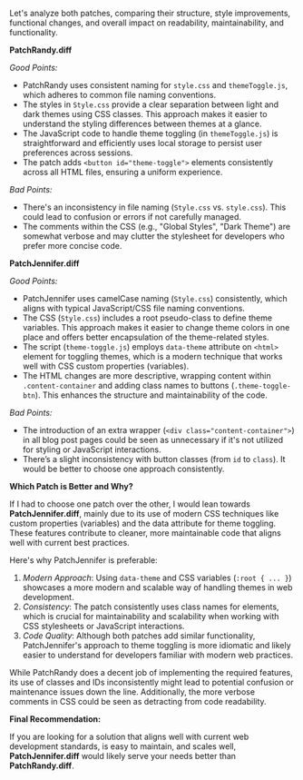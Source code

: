 Let's analyze both patches, comparing their structure, style improvements, functional changes, and overall impact on readability, maintainability, and functionality.

**PatchRandy.diff**

*Good Points:*
- PatchRandy uses consistent naming for `style.css` and `themeToggle.js`, which adheres to common file naming conventions.
- The styles in `Style.css` provide a clear separation between light and dark themes using CSS classes. This approach makes it easier to understand the styling differences between themes at a glance.
- The JavaScript code to handle theme toggling (in `themeToggle.js`) is straightforward and efficiently uses local storage to persist user preferences across sessions.
- The patch adds `<button id="theme-toggle">` elements consistently across all HTML files, ensuring a uniform experience.

*Bad Points:*
- There's an inconsistency in file naming (`Style.css` vs. `style.css`). This could lead to confusion or errors if not carefully managed.
- The comments within the CSS (e.g., "Global Styles", "Dark Theme") are somewhat verbose and may clutter the stylesheet for developers who prefer more concise code.

**PatchJennifer.diff**

*Good Points:*
- PatchJennifer uses camelCase naming (`Style.css`) consistently, which aligns with typical JavaScript/CSS file naming conventions.
- The CSS (`Style.css`) includes a root pseudo-class to define theme variables. This approach makes it easier to change theme colors in one place and offers better encapsulation of the theme-related styles.
- The script (`theme-toggle.js`) employs `data-theme` attribute on `<html>` element for toggling themes, which is a modern technique that works well with CSS custom properties (variables).
- The HTML changes are more descriptive, wrapping content within `.content-container` and adding class names to buttons (`.theme-toggle-btn`). This enhances the structure and maintainability of the code.

*Bad Points:*
- The introduction of an extra wrapper (`<div class="content-container">`) in all blog post pages could be seen as unnecessary if it's not utilized for styling or JavaScript interactions.
- There’s a slight inconsistency with button classes (from `id` to `class`). It would be better to choose one approach consistently.

**Which Patch is Better and Why?**

If I had to choose one patch over the other, I would lean towards **PatchJennifer.diff**, mainly due to its use of modern CSS techniques like custom properties (variables) and the data attribute for theme toggling. These features contribute to cleaner, more maintainable code that aligns well with current best practices.

Here's why PatchJennifer is preferable:

1. *Modern Approach*: Using `data-theme` and CSS variables (`:root { ... }`) showcases a more modern and scalable way of handling themes in web development.
2. *Consistency*: The patch consistently uses class names for elements, which is crucial for maintainability and scalability when working with CSS stylesheets or JavaScript interactions.
3. *Code Quality*: Although both patches add similar functionality, PatchJennifer's approach to theme toggling is more idiomatic and likely easier to understand for developers familiar with modern web practices.

While PatchRandy does a decent job of implementing the required features, its use of classes and IDs inconsistently might lead to potential confusion or maintenance issues down the line. Additionally, the more verbose comments in CSS could be seen as detracting from code readability.

**Final Recommendation:**

If you are looking for a solution that aligns well with current web development standards, is easy to maintain, and scales well, **PatchJennifer.diff** would likely serve your needs better than **PatchRandy.diff**.